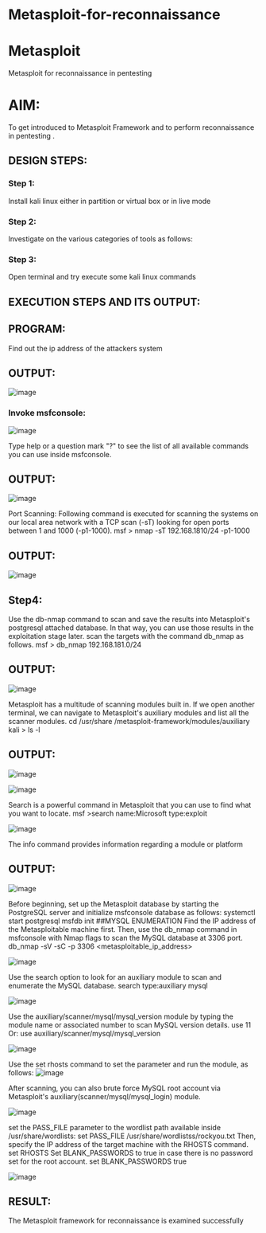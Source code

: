 # Metasploit-for-reconnaissance

# Metasploit
Metasploit for reconnaissance in pentesting

# AIM:

To get introduced to Metasploit Framework and to  perform reconnaissance  in pentesting .

## DESIGN STEPS:

### Step 1:

Install kali linux either in partition or virtual box or in live mode

### Step 2:

Investigate on the various categories of tools as follows:

### Step 3:

Open terminal and try execute some kali linux commands

## EXECUTION STEPS AND ITS OUTPUT:

## PROGRAM:
Find out the ip address of the attackers system

## OUTPUT:
![image](https://github.com/SivaramakrishnanBaskar/Metasploit-for-reconnaissance/assets/119476322/24b9e11d-12f6-4c84-b69d-8d1bba43267e)

### Invoke msfconsole:
![image](https://github.com/SivaramakrishnanBaskar/Metasploit-for-reconnaissance/assets/119476322/74829b0b-192b-4d47-ba14-b6ac6d76e218)

Type help or a question mark "?" to see the list of all available commands you can use inside msfconsole.

## OUTPUT:
![image](https://github.com/SivaramakrishnanBaskar/Metasploit-for-reconnaissance/assets/119476322/e8d04084-852a-47b9-b42b-072ccb979cc9)

Port Scanning: Following command is executed for scanning the systems on our local area network with a TCP scan (-sT) looking for open ports between 1 and 1000 (-p1-1000). msf > nmap -sT 192.168.1810/24 -p1-1000

## OUTPUT:
![image](https://github.com/SivaramakrishnanBaskar/Metasploit-for-reconnaissance/assets/119476322/d3f755ab-62ee-494d-9483-808903859ba7)

## Step4: 
Use the db-nmap command to scan and save the results into Metasploit's postgresql attached database. In that way, you can use those results in the exploitation stage later.
scan the targets with the command db_nmap as follows. msf > db_nmap 192.168.181.0/24

## OUTPUT:
![image](https://github.com/SivaramakrishnanBaskar/Metasploit-for-reconnaissance/assets/119476322/a12c96aa-8cc8-44e6-a4d0-bc52cfa557f3)

Metasploit has a multitude of scanning modules built in. If we open another terminal, we can navigate to Metasploit's auxiliary modules and list all the scanner modules. cd /usr/share /metasploit-framework/modules/auxiliary kali > ls -l

## OUTPUT:
![image](https://github.com/SivaramakrishnanBaskar/Metasploit-for-reconnaissance/assets/119476322/5d01132a-d516-430d-b598-8ed8486fa8e7)

![image](https://github.com/SivaramakrishnanBaskar/Metasploit-for-reconnaissance/assets/119476322/d4bd13ff-a006-43ec-9ef9-2140cf8abe16)

Search is a powerful command in Metasploit that you can use to find what you want to locate. msf >search name:Microsoft type:exploit

![image](https://github.com/SivaramakrishnanBaskar/Metasploit-for-reconnaissance/assets/119476322/5301a7a0-54e4-4c98-904d-6f8916726153)

The info command provides information regarding a module or platform

## OUTPUT:
![image](https://github.com/SivaramakrishnanBaskar/Metasploit-for-reconnaissance/assets/119476322/1e9f4c07-aa49-4b5b-988f-3c2bfb4901aa)

Before beginning, set up the Metasploit database by starting the PostgreSQL server and initialize msfconsole database as follows: systemctl start postgresql msfdb init ##MYSQL ENUMERATION Find the IP address of the Metasploitable machine first. Then, use the db_nmap command in msfconsole with Nmap flags to scan the MySQL database at 3306 port. db_nmap -sV -sC -p 3306 <metasploitable_ip_address>

![image](https://github.com/SivaramakrishnanBaskar/Metasploit-for-reconnaissance/assets/119476322/69b80746-c175-4a11-b75c-67d44b77586e)

Use the search option to look for an auxiliary module to scan and enumerate the MySQL database. search type:auxiliary mysql

![image](https://github.com/SivaramakrishnanBaskar/Metasploit-for-reconnaissance/assets/119476322/0e280ace-da60-41a5-a03f-669d5c6b397e)

Use the auxiliary/scanner/mysql/mysql_version module by typing the module name or associated number to scan MySQL version details. use 11 Or: use auxiliary/scanner/mysql/mysql_version

![image](https://github.com/SivaramakrishnanBaskar/Metasploit-for-reconnaissance/assets/119476322/ad236cbf-a877-456c-a887-e15641a47782)

Use the set rhosts command to set the parameter and run the module, as follows:
![image](https://github.com/SivaramakrishnanBaskar/Metasploit-for-reconnaissance/assets/119476322/d048564c-a8a7-44ce-a2db-6e103f54b58a)

After scanning, you can also brute force MySQL root account via Metasploit's auxiliary(scanner/mysql/mysql_login) module.

![image](https://github.com/SivaramakrishnanBaskar/Metasploit-for-reconnaissance/assets/119476322/9d363f70-7514-444c-856f-22d6cbce4e88)

set the PASS_FILE parameter to the wordlist path available inside /usr/share/wordlists: set PASS_FILE /usr/share/wordlistss/rockyou.txt Then, specify the IP address of the target machine with the RHOSTS command. set RHOSTS Set BLANK_PASSWORDS to true in case there is no password set for the root account. set BLANK_PASSWORDS true

![image](https://github.com/SivaramakrishnanBaskar/Metasploit-for-reconnaissance/assets/119476322/543e68f9-e16b-4045-ad6b-760e3a753ac5)

## RESULT:
The Metasploit framework for reconnaissance is  examined successfully
